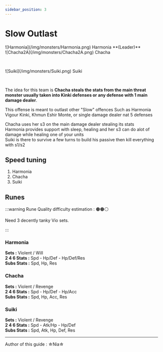 ```yaml
---
sidebar_position: 3
---
```


# Slow Outlast

<div style={{display: 'flex', alignItems: 'center', marginBottom: '20px', gap: '20px'}}>
    <div style={{maxWidth: "72px"}}>
        ![Harmonia](/img/monsters/Harmonia.png)  
        Harmonia  
        **(Leader)**  
    </div>
    <div style={{maxWidth: "68px"}}>
        ![Chacha2A](/img/monsters/Chacha2A.png)  
        Chacha  
        <p>&nbsp;</p>  
    </div>
    <div style={{maxWidth: "68px"}}>
        ![Suiki](/img/monsters/Suiki.png)  
        Suiki  
        <p>&nbsp;</p>  
    </div>
</div>

The idea for this team is **Chacha steals the stats from the main threat monster usually taken into Kinki defenses or any defense with 1 
main damage dealer**.

This offense is meant to outlast other "Slow" offences Such as Harmonia Vigour Kinki, Khmun Eshir Monte, or single damage dealer nat 5 defenses

Chacha uses her s3 on the main damage dealer stealing its stats  
Harmonia provides support with sleep, healing and her s3 can do alot of damage while healing one of your units  
Suiki is there to survive a few turns to build his passive then kill everything with s1/s2

## Speed tuning 

1. Harmonia 
2. Chacha 
3. Suiki

## Runes

:::warning Rune Quality difficulty estimation : 🟠🟠⚪

Need 3 decently tanky Vio sets.

:::

### Harmonia
**Sets :** Violent / Will  
**2 4 6 Stats :** Spd - Hp/Def - Hp/Def/Res   
**Subs Stats :** Spd, Hp, Res

### Chacha
**Sets :** Violent / Revenge    
**2 4 6 Stats :** Spd - Hp/Def - Hp/Acc  
**Subs Stats :** Spd, Hp, Acc, Res

### Suiki
**Sets :** Violent / Revenge     
**2 4 6 Stats :** Spd - Atk/Hp - Hp/Def  
**Subs Stats :** Spd, Atk, Hp, Def, Res 

---

<p style={{color: 'grey'}}>Author of this guide : ☆Nia☆</p>
